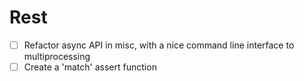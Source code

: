 # Rest

* [ ] Refactor async API in misc, with a nice command line interface to multiprocessing
* [ ] Create a 'match' assert function
